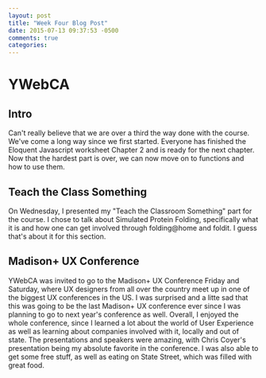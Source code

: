 ```yaml
---
layout: post
title: "Week Four Blog Post"
date: 2015-07-13 09:37:53 -0500
comments: true
categories:
---
```

# YWebCA

## Intro
Can't really believe that we are over a third the way done with the course. We've come a long way since we first started. Everyone has finished the Eloquent Javascript worksheet Chapter 2 and is ready for the next chapter. Now that the hardest part is over, we can now move on to functions and how to use them.

## Teach the Class Something
On Wednesday, I presented my "Teach the Classroom Something" part for the course. I chose to talk about Simulated Protein Folding, specifically what it is and how one can get involved through folding@home and foldit. I guess that's about it for this section.

## Madison+ UX Conference
YWebCA was invited to go to the Madison+ UX Conference Friday and Saturday, where UX designers from all over the country meet up in one of the biggest UX conferences in the US. I was surprised and a litte sad that this was going to be the last Madison+ UX conference ever since I was planning to go to next year's conference as well. Overall, I enjoyed the whole conference, since I learned a lot about the world of User Experience as well as learning about companies involved with it, locally and out of state. The presentations and speakers were amazing, with Chris Coyer's presentation being my absolute favorite in the conference. I was also able to get some free stuff, as well as eating on State Street, which was filled with great food.
